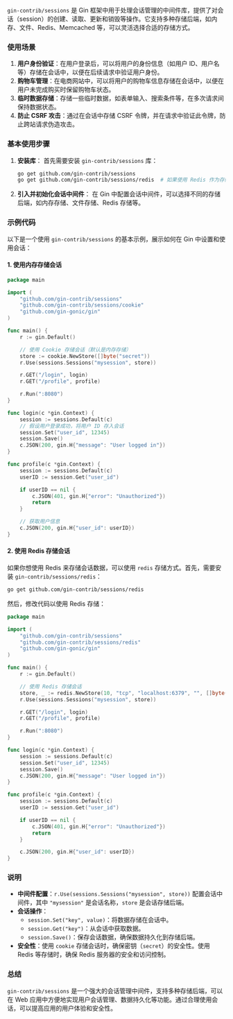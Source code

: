 `gin-contrib/sessions` 是 Gin 框架中用于处理会话管理的中间件库，提供了对会话（session）的创建、读取、更新和销毁等操作。它支持多种存储后端，如内存、文件、Redis、Memcached 等，可以灵活选择合适的存储方式。

### 使用场景

1. **用户身份验证**：在用户登录后，可以将用户的身份信息（如用户 ID、用户名等）存储在会话中，以便在后续请求中验证用户身份。
2. **购物车管理**：在电商网站中，可以将用户的购物车信息存储在会话中，以便在用户未完成购买时保留购物车状态。
3. **临时数据存储**：存储一些临时数据，如表单输入、搜索条件等，在多次请求间保持数据状态。
4. **防止 CSRF 攻击**：通过在会话中存储 CSRF 令牌，并在请求中验证此令牌，防止跨站请求伪造攻击。

### 基本使用步骤

1. **安装库**：
   首先需要安装 `gin-contrib/sessions` 库：
   ```bash
   go get github.com/gin-contrib/sessions
   go get github.com/gin-contrib/sessions/redis  # 如果使用 Redis 作为存储
   ```

2. **引入并初始化会话中间件**：
   在 Gin 中配置会话中间件，可以选择不同的存储后端，如内存存储、文件存储、Redis 存储等。

### 示例代码

以下是一个使用 `gin-contrib/sessions` 的基本示例，展示如何在 Gin 中设置和使用会话：

#### 1. 使用内存存储会话

```go
package main

import (
	"github.com/gin-contrib/sessions"
	"github.com/gin-contrib/sessions/cookie"
	"github.com/gin-gonic/gin"
)

func main() {
	r := gin.Default()

	// 使用 Cookie 存储会话（默认是内存存储）
	store := cookie.NewStore([]byte("secret"))
	r.Use(sessions.Sessions("mysession", store))

	r.GET("/login", login)
	r.GET("/profile", profile)

	r.Run(":8080")
}

func login(c *gin.Context) {
	session := sessions.Default(c)
	// 假设用户登录成功，将用户 ID 存入会话
	session.Set("user_id", 12345)
	session.Save()
	c.JSON(200, gin.H{"message": "User logged in"})
}

func profile(c *gin.Context) {
	session := sessions.Default(c)
	userID := session.Get("user_id")

	if userID == nil {
		c.JSON(401, gin.H{"error": "Unauthorized"})
		return
	}

	// 获取用户信息
	c.JSON(200, gin.H{"user_id": userID})
}
```

#### 2. 使用 Redis 存储会话

如果你想使用 Redis 来存储会话数据，可以使用 `redis` 存储方式。首先，需要安装 `gin-contrib/sessions/redis`：

```bash
go get github.com/gin-contrib/sessions/redis
```

然后，修改代码以使用 Redis 存储：

```go
package main

import (
	"github.com/gin-contrib/sessions"
	"github.com/gin-contrib/sessions/redis"
	"github.com/gin-gonic/gin"
)

func main() {
	r := gin.Default()

	// 使用 Redis 存储会话
	store, _ := redis.NewStore(10, "tcp", "localhost:6379", "", []byte("secret"))
	r.Use(sessions.Sessions("mysession", store))

	r.GET("/login", login)
	r.GET("/profile", profile)

	r.Run(":8080")
}

func login(c *gin.Context) {
	session := sessions.Default(c)
	session.Set("user_id", 12345)
	session.Save()
	c.JSON(200, gin.H{"message": "User logged in"})
}

func profile(c *gin.Context) {
	session := sessions.Default(c)
	userID := session.Get("user_id")

	if userID == nil {
		c.JSON(401, gin.H{"error": "Unauthorized"})
		return
	}

	c.JSON(200, gin.H{"user_id": userID})
}
```

### 说明

- **中间件配置**：`r.Use(sessions.Sessions("mysession", store))` 配置会话中间件，其中 `"mysession"` 是会话名称，`store` 是会话存储后端。
- **会话操作**：
  - `session.Set("key", value)`：将数据存储在会话中。
  - `session.Get("key")`：从会话中获取数据。
  - `session.Save()`：保存会话数据，确保数据持久化到存储后端。
- **安全性**：使用 `cookie` 存储会话时，确保密钥（`secret`）的安全性。使用 Redis 等存储时，确保 Redis 服务器的安全和访问控制。

### 总结

`gin-contrib/sessions` 是一个强大的会话管理中间件，支持多种存储后端，可以在 Web 应用中方便地实现用户会话管理、数据持久化等功能。通过合理使用会话，可以提高应用的用户体验和安全性。